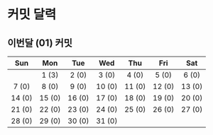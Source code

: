 # 커밋 달력

## 이번달 (01) 커밋

| Sun| Mon| Tue| Wed| Thu| Fri| Sat|
| :---: | :---: | :---: | :---: | :---: | :---: | :---: |
| |1 (3)|2 (0)|3 (0)|4 (0)|5 (0)|6 (0)|
|7 (0)|8 (0)|9 (0)|10 (0)|11 (0)|12 (0)|13 (0)|
|14 (0)|15 (0)|16 (0)|17 (0)|18 (0)|19 (0)|20 (0)|
|21 (0)|22 (0)|23 (0)|24 (0)|25 (0)|26 (0)|27 (0)|
|28 (0)|29 (0)|30 (0)|31 (0)| | | |
